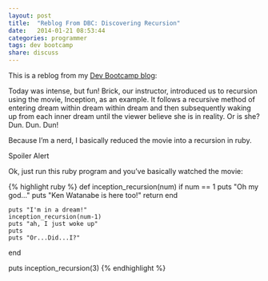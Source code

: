 ```yaml
---
layout: post
title:  "Reblog From DBC: Discovering Recursion"
date:   2014-01-21 08:53:44
categories: programmer
tags: dev bootcamp
share: discuss
---
```


This is a reblog from my [Dev Bootcamp blog](http://poetprogrammer.tumblr.com/):

Today was intense, but fun! Brick, our instructor, introduced us to recursion using the movie, Inception, as an example. It follows a recursive method of entering dream within dream within dream and then subsequently waking up from each inner dream until the viewer believe she is in reality. Or is she? Dun. Dun. Dun!

Because I’m a nerd, I basically reduced the movie into a recursion in ruby.

Spoiler Alert

Ok, just run this ruby program and you’ve basically watched the movie:

{% highlight ruby %}
def inception_recursion(num)
    if num == 1
        puts "Oh my god..."
        puts "Ken Watanabe is here too!"
        return
    end

    puts "I'm in a dream!"
    inception_recursion(num-1)
    puts "ah, I just woke up"
    puts
    puts "Or...Did...I?"
end

puts inception_recursion(3)
{% endhighlight %}
